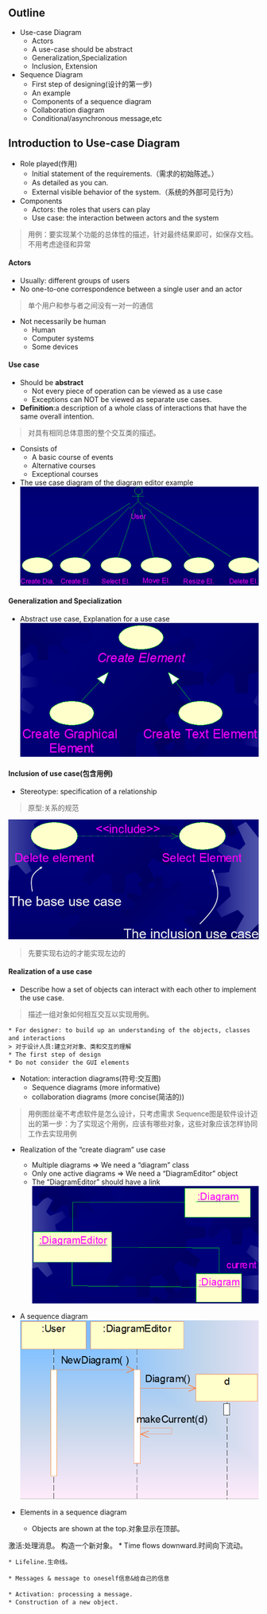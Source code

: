 ## Outline
* Use-case Diagram
    * Actors
    * A use-case should be abstract
    * Generalization,Specialization
    * Inclusion, Extension
* Sequence Diagram
    * First step of designing(设计的第一步)
    * An example
    * Components of a sequence diagram
    * Collaboration diagram
    * Conditional/asynchronous message,etc

## Introduction to Use-case Diagram
* Role played(作用)
    * Initial statement of the requirements.（需求的初始陈述。）
    * As detailed as you can.
    * External visible behavior of the system.（系统的外部可见行为）
* Components
    * Actors: the roles that users can play
    * Use case: the interaction between actors and the system
    
> 用例：要实现某个功能的总体性的描述，针对最终结果即可，如保存文档。不用考虑途径和异常

#### Actors
* Usually: different groups of users
* No one-to-one correspondence between a single user and an actor
> 单个用户和参与者之间没有一对一的通信
* Not necessarily be human 
    * Human
    * Computer systems
    * Some devices

#### Use case
* Should be **abstract**
    * Not every piece of operation can be viewed as a use case
    * Exceptions can NOT be viewed as separate use cases.
* **Definition**:a description of a whole class of interactions that have the same overall intention. 
> 对具有相同总体意图的整个交互类的描述。
* Consists of
    * A basic course of events
    * Alternative courses
    * Exceptional courses
* The use case diagram of the diagram editor example
![](/images/2019年4月6日/2019-04-06_153912.png)

#### Generalization and Specialization
* Abstract use case, Explanation for a use case
![](/images/2019年4月6日/2019-04-06_153954.png)

#### Inclusion of use case(包含用例)
* Stereotype: specification of a relationship
> 原型:关系的规范

![](/images/2019年4月6日/2019-04-06_154115.png)
> 先要实现右边的才能实现左边的

#### Realization of a use case
* Describe how a set of objects can interact with each other to implement the use case.
> 描述一组对象如何相互交互以实现用例。

    * For designer: to build up an understanding of the objects, classes and interactions
    > 对于设计人员:建立对对象、类和交互的理解
    * The first step of design
    * Do not consider the GUI elements
* Notation: interaction diagrams(符号:交互图)
    * Sequence diagrams (more informative)
    * collaboration diagrams (more concise(简洁的))

> 用例图丝毫不考虑软件是怎么设计，只考虑需求
Sequence图是软件设计迈出的第一步：为了实现这个用例，应该有哪些对象，这些对象应该怎样协同工作去实现用例

* Realization of the “create diagram” use case
    * Multiple diagrams 
        => We need a “diagram” class
    * Only one active diagrams
        => We need a “DiagramEditor” object
    * The “DiagramEditor” should have a link 
![](/images/2019年4月6日/2019-04-06_154549.png)

* A sequence diagram
![](/images/2019年4月6日/2019-04-06_154643.png)

* Elements in a sequence diagram
    * Objects are shown at the top.对象显示在顶部。



激活:处理消息。
构造一个新对象。
    * Time flows downward.时间向下流动。

    * Lifeline.生命线。

    * Messages & message to oneself信息&给自己的信息

    * Activation: processing a message.
    * Construction of a new object.













